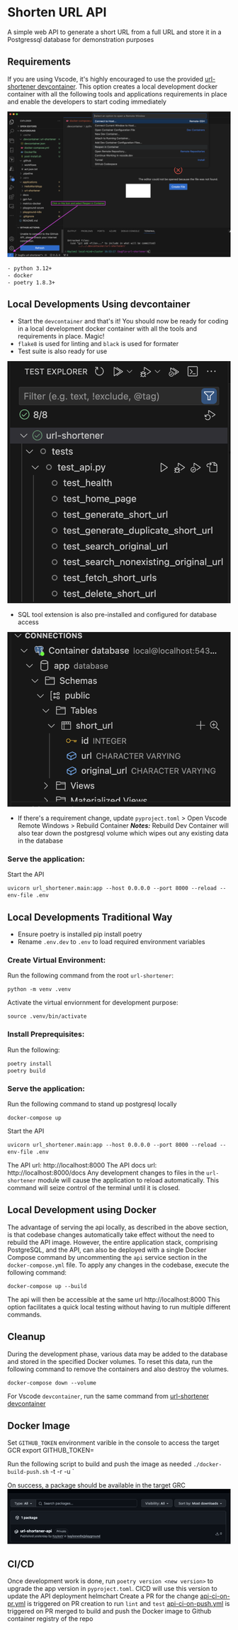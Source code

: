 # Shorten URL API

A simple web API to generate a short URL from a full URL and store it in a Postgressql database for demonstration purposes

## Requirements
If you are using Vscode, it's highly encouraged to use the provided [url-shortener devcontainer](../../.devcontainer/url-shortener/devcontainer.json). 
This option creates a local development docker container with all the following tools and applications requirements in place and enable the developers to start coding immediately  

![](../../docs/images/devcontainer.png)

```
- python 3.12+
- docker 
- poetry 1.8.3+
```

## Local Developments Using devcontainer
- Start the `devcontainer` and that's it! You should now be ready for coding in a local development docker container with all the tools and requirements in place. Magic!
- `flake8` is used for linting and `black` is used for formater 
- Test suite is also ready for use

![](../../docs/images/tests.png)
- SQL tool extension is also pre-installed and configured for database access

![](../../docs/images/sql-tool.png)
- If there's a requirement change, update `pyproject.toml` > Open Vscode Remote Windows > Rebuild Container
***Notes:*** Rebuild Dev Container will also tear down the postgresql volume which wipes out any existing data in the database

### Serve the application:
Start the API

    uvicorn url_shortener.main:app --host 0.0.0.0 --port 8000 --reload --env-file .env

## Local Developments Traditional Way
- Ensure poetry is installed pip install poetry
- Rename `.env.dev` to `.env` to load required environment variables
 
### Create Virtual Environment:
Run the following command from the root `url-shortener`:

    python -m venv .venv

Activate the virtual enviornment for development purpose:

    source .venv/bin/activate

### Install Preprequisites:
Run the following:

    poetry install
    poetry build

### Serve the application:
Run the following command to stand up postgresql locally

    docker-compose up
    
Start the API

    uvicorn url_shortener.main:app --host 0.0.0.0 --port 8000 --reload --env-file .env

The API url: http://localhost:8000
The API docs url: http://localhost:8000/docs 
Any development changes to files in the `url-shortener` module will cause the application to reload automatically. This command will seize control of the terminal until it is closed.

## Local Development using Docker
The advantage of serving the api locally, as described in the above section, is that codebase changes automatically take effect without the need to rebuild the API image. 
However, the entire application stack, comprising PostgreSQL, and the API, can also be deployed with a single Docker Compose command by uncommenting the `api` service section in the `docker-compose.yml` file. 
To apply any changes in the codebase, execute the following command:

    docker-compose up --build

The api will then be accessible at the same url http://localhost:8000
This option facilitates a quick local testing without having to run multiple different commands. 

## Cleanup

During the development phase, various data may be added to the database and stored in the specified Docker volumes. To reset this data, run the following command to remove the containers and also destroy the volumes.

    docker-compose down --volume

For Vscode `devcontainer`, run the same command from [url-shortener devcontainer](../../.devcontainer/url-shortener/devcontainer.json)

## Docker Image
Set `GITHUB_TOKEN` environment varible in the console to access the target GCR
    export GITHUB_TOKEN=<PAT>

Run the following script to build and push the image as needed
    `./docker-build-push.sh` -t <tag> -r <registry repo name> -u <registry username>`

On success, a package should be available in the target GRC
![](../../docs/images/package.png)

## CI/CD
Once development work is done, run `poetry version <new version>` to upgrade the app version in `pyproject.toml`. CICD will use this version to update the API deployment helmchart
Create a PR for the change
[api-ci-on-pr.yml](../../.github/workflows/api-ci-on-pr.yml) is triggered on PR creation to run `lint` and `test`
[api-ci-on-push.yml](../../.github/workflows/api-ci-on-push.yml) is triggered on PR merged to build and push the Docker image to Github container registry of the repo
